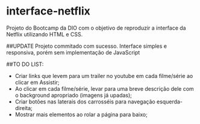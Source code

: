 # interface-netflix
Projeto do Bootcamp da DIO com o objetivo de reproduzir a interface da Netflix utilizando HTML e CSS.


##UPDATE
Projeto commitado com sucesso. Interface simples e responsiva, porém sem implementação de JavaScript

##TO DO LIST:
* Criar links que levem para um trailer no youtube em cada filme/série ao clicar em Assistir;
* Ao clicar em cada filme/série, levar para uma breve descrição dele com o background apropriado (imagens já upadas);
* Criar botões nas laterais dos carrosséis para navegação esquerda-direita;
* Mostrar mais elementos ao rolar a página para baixo;

